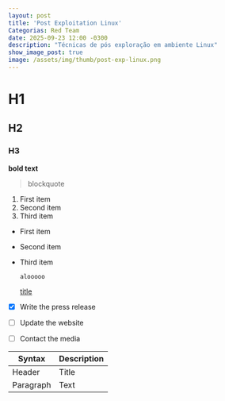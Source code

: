 ```yaml
---
layout: post
title: 'Post Exploitation Linux'
Categorias: Red Team
date: 2025-09-23 12:00 -0300
description: "Técnicas de pós exploração em ambiente Linux"
show_image_post: true
image: /assets/img/thumb/post-exp-linux.png
---
```

# H1
## H2
### H3

**bold text**

> blockquote

1. First item
2. Second item
3. Third item

- First item
- Second item
- Third item

  `alooooo`

  [title](https://www.example.com)

- [x] Write the press release
- [ ] Update the website
- [ ] Contact the media


| Syntax | Description |
| ----------- | ----------- |
| Header | Title |
| Paragraph | Text |

  

